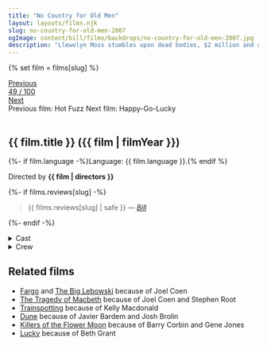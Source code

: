 ```yaml
---
title: "No Country for Old Men"
layout: layouts/films.njk
slug: no-country-for-old-men-2007
ogImage: content/bill/films/backdrops/no-country-for-old-men-2007.jpg
description: "Llewelyn Moss stumbles upon dead bodies, $2 million and a hoard of heroin in a Texas desert, but methodical killer Anton Chigurh comes looking for it, with local sheriff Ed Tom Bell hot on his trail. The roles of prey and predator blur as the violent pursuit of money and justice collide."
---
```


{% set film = films[slug] %}

<nav class="films">
  <div class="prev">
    <a href="../hot-fuzz-2007"><i class="fa-solid fa-chevron-left fa-xs"></i> Previous</a>
  </div>
  <div>
    <a class="simple" href="../">49 / 100</a>
  </div>
  <div class="next">
    <a href="../happygolucky-2008">Next <i class="fa-solid fa-chevron-right fa-xs"></i></a>
  </div>
  <div class="hint">
    <span class="prev-hint">
      <span class="sr-only">Previous film:</span>
      Hot Fuzz
    </span>
    <span class="next-hint">
      <span class="sr-only">Next film:</span>
      Happy-Go-Lucky
    </span>
  </div>
</nav>

<article class="film slug-no-country-for-old-men-2007">
  <div class="backdrop-and-poster">
    <img class="poster" src="../films/posters/{{ slug }}.jpg" alt="">
    <img class="backdrop" src="../films/backdrops/{{ slug }}.jpg" alt="">
  </div>

  <h1>{{ film.title }} ({{ film | filmYear }})</h1>

  <p>
    {%- if film.language -%}Language: {{ film.language }}.{% endif %}
    
  </p>

  <p class="director">
    Directed by <strong>{{ film | directors }}</strong>
  </p>

  {%- if films.reviews[slug] -%}
    <blockquote> 
      {{ films.reviews[slug] | safe }} <em>—&nbsp;<a href="/bill">Bill</a></em>
    </blockquote> 
  {%- endif -%}

  <section class="film-detail">
    <div>
      <details>
        <summary>
          <i class="fa-solid fa-masks-theater"></i>
          Cast
        </summary>
        <ul>
          {%- for cast in film.credits.cast -%}
            <li>
              {{ cast.name }} as <em>{{ cast.character }}</em>
            </li>
          {%- endfor -%}
        </ul>
      </details>
      <details>
        <summary>
          <i class="fa-solid fa-clapperboard"></i>
          Crew
        </summary>
        <ul>
          {%- for crew in film.credits.crew -%}
            <li>
              {{ crew.name }} &mdash; <em>{{ crew.job }}</em>
            </li>
          {%- endfor -%}
        </ul>
      </details>
    </div>
  </section>

  <section class="related-films">
  <h2>Related films</h2>
  <ul>
    <li><a href="../fargo-1996">Fargo</a> and <a href="../the-big-lebowski-1998">The Big Lebowski</a> because of Joel Coen</li>
<li><a href="../the-tragedy-of-macbeth-2021">The Tragedy of Macbeth</a> because of Joel Coen and Stephen Root</li>
<li><a href="../trainspotting-1996">Trainspotting</a> because of Kelly Macdonald</li>
<li><a href="../dune-2021">Dune</a> because of Javier Bardem and Josh Brolin</li>
<li><a href="../killers-of-the-flower-moon-2023">Killers of the Flower Moon</a> because of Barry Corbin and Gene Jones</li>
<li><a href="../lucky-2017">Lucky</a> because of Beth Grant</li>
  </ul>
</section>

</article>
